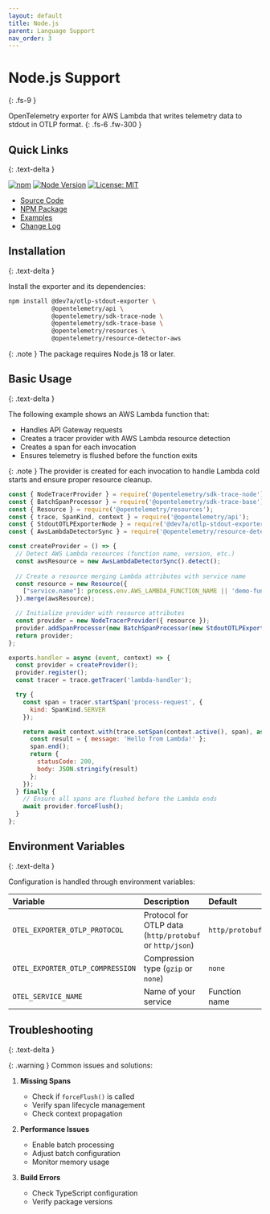 ```yaml
---
layout: default
title: Node.js
parent: Language Support
nav_order: 3
---
```


# Node.js Support
{: .fs-9 }

OpenTelemetry exporter for AWS Lambda that writes telemetry data to stdout in OTLP format.
{: .fs-6 .fw-300 }

## Quick Links
{: .text-delta }

[![npm](https://img.shields.io/npm/v/@dev7a/otlp-stdout-exporter.svg)](https://www.npmjs.com/package/@dev7a/otlp-stdout-exporter)
[![Node Version](https://img.shields.io/node/v/@dev7a/otlp-stdout-exporter.svg)](https://www.npmjs.com/package/@dev7a/otlp-stdout-exporter)
[![License: MIT](https://img.shields.io/badge/License-MIT-yellow.svg)](https://opensource.org/licenses/MIT)

- [Source Code](https://github.com/dev7a/serverless-otlp-forwarder/tree/main/packages/node/exporter)
- [NPM Package](https://www.npmjs.com/package/@dev7a/otlp-stdout-exporter)
- [Examples](https://github.com/dev7a/serverless-otlp-forwarder/tree/main/packages/node/exporter/examples)
- [Change Log](https://github.com/dev7a/serverless-otlp-forwarder/blob/main/packages/node/exporter/CHANGELOG.md)

## Installation
{: .text-delta }

Install the exporter and its dependencies:

```bash
npm install @dev7a/otlp-stdout-exporter \
            @opentelemetry/api \
            @opentelemetry/sdk-trace-node \
            @opentelemetry/sdk-trace-base \
            @opentelemetry/resources \
            @opentelemetry/resource-detector-aws
```

{: .note }
The package requires Node.js 18 or later.

## Basic Usage
{: .text-delta }

The following example shows an AWS Lambda function that:
- Handles API Gateway requests
- Creates a tracer provider with AWS Lambda resource detection
- Creates a span for each invocation
- Ensures telemetry is flushed before the function exits

{: .note }
The provider is created for each invocation to handle Lambda cold starts and ensure proper resource cleanup.

```javascript
const { NodeTracerProvider } = require('@opentelemetry/sdk-trace-node');
const { BatchSpanProcessor } = require('@opentelemetry/sdk-trace-base');
const { Resource } = require('@opentelemetry/resources');
const { trace, SpanKind, context } = require('@opentelemetry/api');
const { StdoutOTLPExporterNode } = require('@dev7a/otlp-stdout-exporter');
const { AwsLambdaDetectorSync } = require('@opentelemetry/resource-detector-aws');

const createProvider = () => {
  // Detect AWS Lambda resources (function name, version, etc.)
  const awsResource = new AwsLambdaDetectorSync().detect();
  
  // Create a resource merging Lambda attributes with service name
  const resource = new Resource({
    ["service.name"]: process.env.AWS_LAMBDA_FUNCTION_NAME || 'demo-function',
  }).merge(awsResource);

  // Initialize provider with resource attributes
  const provider = new NodeTracerProvider({ resource });
  provider.addSpanProcessor(new BatchSpanProcessor(new StdoutOTLPExporterNode()));
  return provider;
};

exports.handler = async (event, context) => {
  const provider = createProvider();
  provider.register();
  const tracer = trace.getTracer('lambda-handler');

  try {
    const span = tracer.startSpan('process-request', {
      kind: SpanKind.SERVER
    });

    return await context.with(trace.setSpan(context.active(), span), async () => {
      const result = { message: 'Hello from Lambda!' };
      span.end();
      return {
        statusCode: 200,
        body: JSON.stringify(result)
      };
    });
  } finally {
    // Ensure all spans are flushed before the Lambda ends
    await provider.forceFlush();
  }
};
```

## Environment Variables
{: .text-delta }

Configuration is handled through environment variables:

| Variable | Description | Default |
|:---------|:------------|:--------|
| `OTEL_EXPORTER_OTLP_PROTOCOL` | Protocol for OTLP data (`http/protobuf` or `http/json`) | `http/protobuf` |
| `OTEL_EXPORTER_OTLP_COMPRESSION` | Compression type (`gzip` or `none`) | `none` |
| `OTEL_SERVICE_NAME` | Name of your service | Function name |

## Troubleshooting
{: .text-delta }

{: .warning }
Common issues and solutions:

1. **Missing Spans**
   - Check if `forceFlush()` is called
   - Verify span lifecycle management
   - Check context propagation

2. **Performance Issues**
   - Enable batch processing
   - Adjust batch configuration
   - Monitor memory usage

3. **Build Errors**
   - Check TypeScript configuration
   - Verify package versions
